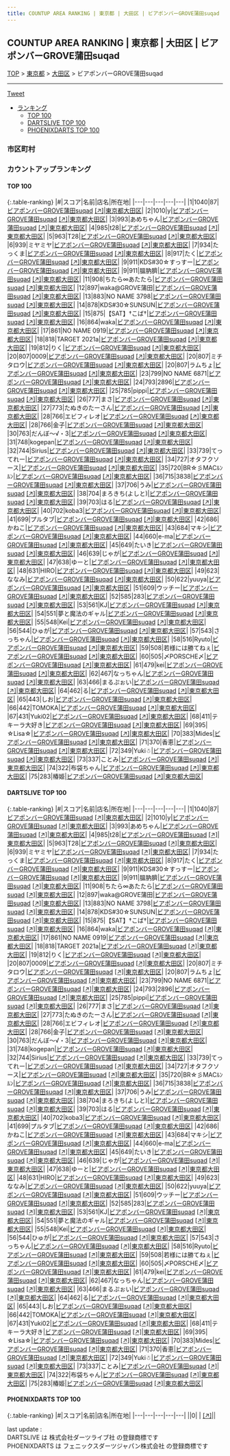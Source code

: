 ```yaml
---
title: COUNTUP AREA RANKING | 東京都 | 大田区 | ビアポンバーGROVE蒲田suqad
---
```

## COUNTUP AREA RANKING | 東京都 | 大田区 | ビアポンバーGROVE蒲田suqad

[TOP](/darts/rank/) > [東京都](/darts/rank/東京都/) > [大田区](/darts/rank/東京都/大田区/) > ビアポンバーGROVE蒲田suqad

___

<a href="https://twitter.com/share?ref_src=twsrc%5Etfw" data-text="COUNTUP AREA RANKING | 東京都大田区ビアポンバーGROVE蒲田suqad" class="twitter-share-button" data-hashtags="DARTSLIVE,PHOENIXDARTS,darts,ダーツ" data-show-count="false">Tweet</a>

* [ランキング](#カウントアップランキング)
    * [TOP 100](#top-100)
    * [DARTSLIVE TOP 100](#dartslive-top-100)
    * [PHOENIXDARTS TOP 100](#phoenixdarts-top-100)

### 市区町村

<ul>

</ul>

### カウントアップランキング

#### TOP 100



{:.table-ranking}
|#|スコア|名前|店名|所在地|
|---|---|---|---|---|
|1|1040|<span class="rank-name-dl">87</span>|<a href="/darts/rank/shops/d3b8b5ba0610485afec1ae84bb28bd87.html">ビアポンバーGROVE蒲田suqad</a> <a href="https://search.dartslive.com/jp/shop/d3b8b5ba0610485afec1ae84bb28bd87">[↗]</a>|<a href="/darts/rank/東京都/大田区">東京都大田区</a>|
|2|1010|<span class="rank-name-dl">y</span>|<a href="/darts/rank/shops/d3b8b5ba0610485afec1ae84bb28bd87.html">ビアポンバーGROVE蒲田suqad</a> <a href="https://search.dartslive.com/jp/shop/d3b8b5ba0610485afec1ae84bb28bd87">[↗]</a>|<a href="/darts/rank/東京都/大田区">東京都大田区</a>|
|3|993|<span class="rank-name-dl">あめちゃん</span>|<a href="/darts/rank/shops/d3b8b5ba0610485afec1ae84bb28bd87.html">ビアポンバーGROVE蒲田suqad</a> <a href="https://search.dartslive.com/jp/shop/d3b8b5ba0610485afec1ae84bb28bd87">[↗]</a>|<a href="/darts/rank/東京都/大田区">東京都大田区</a>|
|4|985|<span class="rank-name-dl">t28</span>|<a href="/darts/rank/shops/d3b8b5ba0610485afec1ae84bb28bd87.html">ビアポンバーGROVE蒲田suqad</a> <a href="https://search.dartslive.com/jp/shop/d3b8b5ba0610485afec1ae84bb28bd87">[↗]</a>|<a href="/darts/rank/東京都/大田区">東京都大田区</a>|
|5|963|<span class="rank-name-dl">T28</span>|<a href="/darts/rank/shops/d3b8b5ba0610485afec1ae84bb28bd87.html">ビアポンバーGROVE蒲田suqad</a> <a href="https://search.dartslive.com/jp/shop/d3b8b5ba0610485afec1ae84bb28bd87">[↗]</a>|<a href="/darts/rank/東京都/大田区">東京都大田区</a>|
|6|939|<span class="rank-name-dl">ミヤミヤ</span>|<a href="/darts/rank/shops/d3b8b5ba0610485afec1ae84bb28bd87.html">ビアポンバーGROVE蒲田suqad</a> <a href="https://search.dartslive.com/jp/shop/d3b8b5ba0610485afec1ae84bb28bd87">[↗]</a>|<a href="/darts/rank/東京都/大田区">東京都大田区</a>|
|7|934|<span class="rank-name-dl">たっくま</span>|<a href="/darts/rank/shops/d3b8b5ba0610485afec1ae84bb28bd87.html">ビアポンバーGROVE蒲田suqad</a> <a href="https://search.dartslive.com/jp/shop/d3b8b5ba0610485afec1ae84bb28bd87">[↗]</a>|<a href="/darts/rank/東京都/大田区">東京都大田区</a>|
|8|917|<span class="rank-name-dl">たく</span>|<a href="/darts/rank/shops/d3b8b5ba0610485afec1ae84bb28bd87.html">ビアポンバーGROVE蒲田suqad</a> <a href="https://search.dartslive.com/jp/shop/d3b8b5ba0610485afec1ae84bb28bd87">[↗]</a>|<a href="/darts/rank/東京都/大田区">東京都大田区</a>|
|9|911|<span class="rank-name-dl">KDS#30☆すっすー</span>|<a href="/darts/rank/shops/d3b8b5ba0610485afec1ae84bb28bd87.html">ビアポンバーGROVE蒲田suqad</a> <a href="https://search.dartslive.com/jp/shop/d3b8b5ba0610485afec1ae84bb28bd87">[↗]</a>|<a href="/darts/rank/東京都/大田区">東京都大田区</a>|
|9|911|<span class="rank-name-dl">膃肭臍</span>|<a href="/darts/rank/shops/d3b8b5ba0610485afec1ae84bb28bd87.html">ビアポンバーGROVE蒲田suqad</a> <a href="https://search.dartslive.com/jp/shop/d3b8b5ba0610485afec1ae84bb28bd87">[↗]</a>|<a href="/darts/rank/東京都/大田区">東京都大田区</a>|
|11|908|<span class="rank-name-dl">ちたら∞あたたら</span>|<a href="/darts/rank/shops/d3b8b5ba0610485afec1ae84bb28bd87.html">ビアポンバーGROVE蒲田suqad</a> <a href="https://search.dartslive.com/jp/shop/d3b8b5ba0610485afec1ae84bb28bd87">[↗]</a>|<a href="/darts/rank/東京都/大田区">東京都大田区</a>|
|12|897|<span class="rank-name-dl">waka@GROVE蒲田</span>|<a href="/darts/rank/shops/d3b8b5ba0610485afec1ae84bb28bd87.html">ビアポンバーGROVE蒲田suqad</a> <a href="https://search.dartslive.com/jp/shop/d3b8b5ba0610485afec1ae84bb28bd87">[↗]</a>|<a href="/darts/rank/東京都/大田区">東京都大田区</a>|
|13|883|<span class="rank-name-dl">NO NAME 3798</span>|<a href="/darts/rank/shops/d3b8b5ba0610485afec1ae84bb28bd87.html">ビアポンバーGROVE蒲田suqad</a> <a href="https://search.dartslive.com/jp/shop/d3b8b5ba0610485afec1ae84bb28bd87">[↗]</a>|<a href="/darts/rank/東京都/大田区">東京都大田区</a>|
|14|878|<span class="rank-name-dl">KDS#30☆SUNSUN</span>|<a href="/darts/rank/shops/d3b8b5ba0610485afec1ae84bb28bd87.html">ビアポンバーGROVE蒲田suqad</a> <a href="https://search.dartslive.com/jp/shop/d3b8b5ba0610485afec1ae84bb28bd87">[↗]</a>|<a href="/darts/rank/東京都/大田区">東京都大田区</a>|
|15|875|<span class="rank-name-dl">【SAT】†こば†</span>|<a href="/darts/rank/shops/d3b8b5ba0610485afec1ae84bb28bd87.html">ビアポンバーGROVE蒲田suqad</a> <a href="https://search.dartslive.com/jp/shop/d3b8b5ba0610485afec1ae84bb28bd87">[↗]</a>|<a href="/darts/rank/東京都/大田区">東京都大田区</a>|
|16|864|<span class="rank-name-dl">waka</span>|<a href="/darts/rank/shops/d3b8b5ba0610485afec1ae84bb28bd87.html">ビアポンバーGROVE蒲田suqad</a> <a href="https://search.dartslive.com/jp/shop/d3b8b5ba0610485afec1ae84bb28bd87">[↗]</a>|<a href="/darts/rank/東京都/大田区">東京都大田区</a>|
|17|861|<span class="rank-name-dl">NO NAME 0919</span>|<a href="/darts/rank/shops/d3b8b5ba0610485afec1ae84bb28bd87.html">ビアポンバーGROVE蒲田suqad</a> <a href="https://search.dartslive.com/jp/shop/d3b8b5ba0610485afec1ae84bb28bd87">[↗]</a>|<a href="/darts/rank/東京都/大田区">東京都大田区</a>|
|18|818|<span class="rank-name-dl">TARGET 2021a</span>|<a href="/darts/rank/shops/d3b8b5ba0610485afec1ae84bb28bd87.html">ビアポンバーGROVE蒲田suqad</a> <a href="https://search.dartslive.com/jp/shop/d3b8b5ba0610485afec1ae84bb28bd87">[↗]</a>|<a href="/darts/rank/東京都/大田区">東京都大田区</a>|
|19|812|<span class="rank-name-dl">りく</span>|<a href="/darts/rank/shops/d3b8b5ba0610485afec1ae84bb28bd87.html">ビアポンバーGROVE蒲田suqad</a> <a href="https://search.dartslive.com/jp/shop/d3b8b5ba0610485afec1ae84bb28bd87">[↗]</a>|<a href="/darts/rank/東京都/大田区">東京都大田区</a>|
|20|807|<span class="rank-name-dl">0009</span>|<a href="/darts/rank/shops/d3b8b5ba0610485afec1ae84bb28bd87.html">ビアポンバーGROVE蒲田suqad</a> <a href="https://search.dartslive.com/jp/shop/d3b8b5ba0610485afec1ae84bb28bd87">[↗]</a>|<a href="/darts/rank/東京都/大田区">東京都大田区</a>|
|20|807|<span class="rank-name-dl">ミチタロウ</span>|<a href="/darts/rank/shops/d3b8b5ba0610485afec1ae84bb28bd87.html">ビアポンバーGROVE蒲田suqad</a> <a href="https://search.dartslive.com/jp/shop/d3b8b5ba0610485afec1ae84bb28bd87">[↗]</a>|<a href="/darts/rank/東京都/大田区">東京都大田区</a>|
|20|807|<span class="rank-name-dl">ラムちょ</span>|<a href="/darts/rank/shops/d3b8b5ba0610485afec1ae84bb28bd87.html">ビアポンバーGROVE蒲田suqad</a> <a href="https://search.dartslive.com/jp/shop/d3b8b5ba0610485afec1ae84bb28bd87">[↗]</a>|<a href="/darts/rank/東京都/大田区">東京都大田区</a>|
|23|799|<span class="rank-name-dl">NO NAME 6871</span>|<a href="/darts/rank/shops/d3b8b5ba0610485afec1ae84bb28bd87.html">ビアポンバーGROVE蒲田suqad</a> <a href="https://search.dartslive.com/jp/shop/d3b8b5ba0610485afec1ae84bb28bd87">[↗]</a>|<a href="/darts/rank/東京都/大田区">東京都大田区</a>|
|24|793|<span class="rank-name-dl">2896</span>|<a href="/darts/rank/shops/d3b8b5ba0610485afec1ae84bb28bd87.html">ビアポンバーGROVE蒲田suqad</a> <a href="https://search.dartslive.com/jp/shop/d3b8b5ba0610485afec1ae84bb28bd87">[↗]</a>|<a href="/darts/rank/東京都/大田区">東京都大田区</a>|
|25|785|<span class="rank-name-dl">pippi</span>|<a href="/darts/rank/shops/d3b8b5ba0610485afec1ae84bb28bd87.html">ビアポンバーGROVE蒲田suqad</a> <a href="https://search.dartslive.com/jp/shop/d3b8b5ba0610485afec1ae84bb28bd87">[↗]</a>|<a href="/darts/rank/東京都/大田区">東京都大田区</a>|
|26|777|<span class="rank-name-dl">まさ</span>|<a href="/darts/rank/shops/d3b8b5ba0610485afec1ae84bb28bd87.html">ビアポンバーGROVE蒲田suqad</a> <a href="https://search.dartslive.com/jp/shop/d3b8b5ba0610485afec1ae84bb28bd87">[↗]</a>|<a href="/darts/rank/東京都/大田区">東京都大田区</a>|
|27|773|<span class="rank-name-dl">たぬきのたーさん</span>|<a href="/darts/rank/shops/d3b8b5ba0610485afec1ae84bb28bd87.html">ビアポンバーGROVE蒲田suqad</a> <a href="https://search.dartslive.com/jp/shop/d3b8b5ba0610485afec1ae84bb28bd87">[↗]</a>|<a href="/darts/rank/東京都/大田区">東京都大田区</a>|
|28|766|<span class="rank-name-dl">エビフィレオ</span>|<a href="/darts/rank/shops/d3b8b5ba0610485afec1ae84bb28bd87.html">ビアポンバーGROVE蒲田suqad</a> <a href="https://search.dartslive.com/jp/shop/d3b8b5ba0610485afec1ae84bb28bd87">[↗]</a>|<a href="/darts/rank/東京都/大田区">東京都大田区</a>|
|28|766|<span class="rank-name-dl">金子</span>|<a href="/darts/rank/shops/d3b8b5ba0610485afec1ae84bb28bd87.html">ビアポンバーGROVE蒲田suqad</a> <a href="https://search.dartslive.com/jp/shop/d3b8b5ba0610485afec1ae84bb28bd87">[↗]</a>|<a href="/darts/rank/東京都/大田区">東京都大田区</a>|
|30|763|<span class="rank-name-dl">だんぼ〜√・3</span>|<a href="/darts/rank/shops/d3b8b5ba0610485afec1ae84bb28bd87.html">ビアポンバーGROVE蒲田suqad</a> <a href="https://search.dartslive.com/jp/shop/d3b8b5ba0610485afec1ae84bb28bd87">[↗]</a>|<a href="/darts/rank/東京都/大田区">東京都大田区</a>|
|31|748|<span class="rank-name-dl">kogepan</span>|<a href="/darts/rank/shops/d3b8b5ba0610485afec1ae84bb28bd87.html">ビアポンバーGROVE蒲田suqad</a> <a href="https://search.dartslive.com/jp/shop/d3b8b5ba0610485afec1ae84bb28bd87">[↗]</a>|<a href="/darts/rank/東京都/大田区">東京都大田区</a>|
|32|744|<span class="rank-name-dl">Sirius</span>|<a href="/darts/rank/shops/d3b8b5ba0610485afec1ae84bb28bd87.html">ビアポンバーGROVE蒲田suqad</a> <a href="https://search.dartslive.com/jp/shop/d3b8b5ba0610485afec1ae84bb28bd87">[↗]</a>|<a href="/darts/rank/東京都/大田区">東京都大田区</a>|
|33|739|<span class="rank-name-dl">てってれー</span>|<a href="/darts/rank/shops/d3b8b5ba0610485afec1ae84bb28bd87.html">ビアポンバーGROVE蒲田suqad</a> <a href="https://search.dartslive.com/jp/shop/d3b8b5ba0610485afec1ae84bb28bd87">[↗]</a>|<a href="/darts/rank/東京都/大田区">東京都大田区</a>|
|34|727|<span class="rank-name-dl">オタフクソース</span>|<a href="/darts/rank/shops/d3b8b5ba0610485afec1ae84bb28bd87.html">ビアポンバーGROVE蒲田suqad</a> <a href="https://search.dartslive.com/jp/shop/d3b8b5ba0610485afec1ae84bb28bd87">[↗]</a>|<a href="/darts/rank/東京都/大田区">東京都大田区</a>|
|35|720|<span class="rank-name-dl">BR☆彡MACﾙﾝﾙﾝ</span>|<a href="/darts/rank/shops/d3b8b5ba0610485afec1ae84bb28bd87.html">ビアポンバーGROVE蒲田suqad</a> <a href="https://search.dartslive.com/jp/shop/d3b8b5ba0610485afec1ae84bb28bd87">[↗]</a>|<a href="/darts/rank/東京都/大田区">東京都大田区</a>|
|36|715|<span class="rank-name-dl">3838</span>|<a href="/darts/rank/shops/d3b8b5ba0610485afec1ae84bb28bd87.html">ビアポンバーGROVE蒲田suqad</a> <a href="https://search.dartslive.com/jp/shop/d3b8b5ba0610485afec1ae84bb28bd87">[↗]</a>|<a href="/darts/rank/東京都/大田区">東京都大田区</a>|
|37|706|<span class="rank-name-dl">うみ</span>|<a href="/darts/rank/shops/d3b8b5ba0610485afec1ae84bb28bd87.html">ビアポンバーGROVE蒲田suqad</a> <a href="https://search.dartslive.com/jp/shop/d3b8b5ba0610485afec1ae84bb28bd87">[↗]</a>|<a href="/darts/rank/東京都/大田区">東京都大田区</a>|
|38|704|<span class="rank-name-dl">まろきち(よしと)</span>|<a href="/darts/rank/shops/d3b8b5ba0610485afec1ae84bb28bd87.html">ビアポンバーGROVE蒲田suqad</a> <a href="https://search.dartslive.com/jp/shop/d3b8b5ba0610485afec1ae84bb28bd87">[↗]</a>|<a href="/darts/rank/東京都/大田区">東京都大田区</a>|
|39|703|<span class="rank-name-dl">はる</span>|<a href="/darts/rank/shops/d3b8b5ba0610485afec1ae84bb28bd87.html">ビアポンバーGROVE蒲田suqad</a> <a href="https://search.dartslive.com/jp/shop/d3b8b5ba0610485afec1ae84bb28bd87">[↗]</a>|<a href="/darts/rank/東京都/大田区">東京都大田区</a>|
|40|702|<span class="rank-name-dl">koba3</span>|<a href="/darts/rank/shops/d3b8b5ba0610485afec1ae84bb28bd87.html">ビアポンバーGROVE蒲田suqad</a> <a href="https://search.dartslive.com/jp/shop/d3b8b5ba0610485afec1ae84bb28bd87">[↗]</a>|<a href="/darts/rank/東京都/大田区">東京都大田区</a>|
|41|699|<span class="rank-name-dl">プルタブ</span>|<a href="/darts/rank/shops/d3b8b5ba0610485afec1ae84bb28bd87.html">ビアポンバーGROVE蒲田suqad</a> <a href="https://search.dartslive.com/jp/shop/d3b8b5ba0610485afec1ae84bb28bd87">[↗]</a>|<a href="/darts/rank/東京都/大田区">東京都大田区</a>|
|42|686|<span class="rank-name-dl">かねこ</span>|<a href="/darts/rank/shops/d3b8b5ba0610485afec1ae84bb28bd87.html">ビアポンバーGROVE蒲田suqad</a> <a href="https://search.dartslive.com/jp/shop/d3b8b5ba0610485afec1ae84bb28bd87">[↗]</a>|<a href="/darts/rank/東京都/大田区">東京都大田区</a>|
|43|684|<span class="rank-name-dl">マキシ</span>|<a href="/darts/rank/shops/d3b8b5ba0610485afec1ae84bb28bd87.html">ビアポンバーGROVE蒲田suqad</a> <a href="https://search.dartslive.com/jp/shop/d3b8b5ba0610485afec1ae84bb28bd87">[↗]</a>|<a href="/darts/rank/東京都/大田区">東京都大田区</a>|
|44|660|<span class="rank-name-dl">e-ma</span>|<a href="/darts/rank/shops/d3b8b5ba0610485afec1ae84bb28bd87.html">ビアポンバーGROVE蒲田suqad</a> <a href="https://search.dartslive.com/jp/shop/d3b8b5ba0610485afec1ae84bb28bd87">[↗]</a>|<a href="/darts/rank/東京都/大田区">東京都大田区</a>|
|45|649|<span class="rank-name-dl">たいき</span>|<a href="/darts/rank/shops/d3b8b5ba0610485afec1ae84bb28bd87.html">ビアポンバーGROVE蒲田suqad</a> <a href="https://search.dartslive.com/jp/shop/d3b8b5ba0610485afec1ae84bb28bd87">[↗]</a>|<a href="/darts/rank/東京都/大田区">東京都大田区</a>|
|46|639|<span class="rank-name-dl">じゃが</span>|<a href="/darts/rank/shops/d3b8b5ba0610485afec1ae84bb28bd87.html">ビアポンバーGROVE蒲田suqad</a> <a href="https://search.dartslive.com/jp/shop/d3b8b5ba0610485afec1ae84bb28bd87">[↗]</a>|<a href="/darts/rank/東京都/大田区">東京都大田区</a>|
|47|638|<span class="rank-name-dl">ゆーと</span>|<a href="/darts/rank/shops/d3b8b5ba0610485afec1ae84bb28bd87.html">ビアポンバーGROVE蒲田suqad</a> <a href="https://search.dartslive.com/jp/shop/d3b8b5ba0610485afec1ae84bb28bd87">[↗]</a>|<a href="/darts/rank/東京都/大田区">東京都大田区</a>|
|48|631|<span class="rank-name-dl">HIRO</span>|<a href="/darts/rank/shops/d3b8b5ba0610485afec1ae84bb28bd87.html">ビアポンバーGROVE蒲田suqad</a> <a href="https://search.dartslive.com/jp/shop/d3b8b5ba0610485afec1ae84bb28bd87">[↗]</a>|<a href="/darts/rank/東京都/大田区">東京都大田区</a>|
|49|623|<span class="rank-name-dl">ななみ</span>|<a href="/darts/rank/shops/d3b8b5ba0610485afec1ae84bb28bd87.html">ビアポンバーGROVE蒲田suqad</a> <a href="https://search.dartslive.com/jp/shop/d3b8b5ba0610485afec1ae84bb28bd87">[↗]</a>|<a href="/darts/rank/東京都/大田区">東京都大田区</a>|
|50|622|<span class="rank-name-dl">yuuya</span>|<a href="/darts/rank/shops/d3b8b5ba0610485afec1ae84bb28bd87.html">ビアポンバーGROVE蒲田suqad</a> <a href="https://search.dartslive.com/jp/shop/d3b8b5ba0610485afec1ae84bb28bd87">[↗]</a>|<a href="/darts/rank/東京都/大田区">東京都大田区</a>|
|51|609|<span class="rank-name-dl">ウッチー</span>|<a href="/darts/rank/shops/d3b8b5ba0610485afec1ae84bb28bd87.html">ビアポンバーGROVE蒲田suqad</a> <a href="https://search.dartslive.com/jp/shop/d3b8b5ba0610485afec1ae84bb28bd87">[↗]</a>|<a href="/darts/rank/東京都/大田区">東京都大田区</a>|
|52|585|<span class="rank-name-dl">283</span>|<a href="/darts/rank/shops/d3b8b5ba0610485afec1ae84bb28bd87.html">ビアポンバーGROVE蒲田suqad</a> <a href="https://search.dartslive.com/jp/shop/d3b8b5ba0610485afec1ae84bb28bd87">[↗]</a>|<a href="/darts/rank/東京都/大田区">東京都大田区</a>|
|53|561|<span class="rank-name-dl">KJ</span>|<a href="/darts/rank/shops/d3b8b5ba0610485afec1ae84bb28bd87.html">ビアポンバーGROVE蒲田suqad</a> <a href="https://search.dartslive.com/jp/shop/d3b8b5ba0610485afec1ae84bb28bd87">[↗]</a>|<a href="/darts/rank/東京都/大田区">東京都大田区</a>|
|54|551|<span class="rank-name-dl">夢と魔法のギャル</span>|<a href="/darts/rank/shops/d3b8b5ba0610485afec1ae84bb28bd87.html">ビアポンバーGROVE蒲田suqad</a> <a href="https://search.dartslive.com/jp/shop/d3b8b5ba0610485afec1ae84bb28bd87">[↗]</a>|<a href="/darts/rank/東京都/大田区">東京都大田区</a>|
|55|548|<span class="rank-name-dl">Kei</span>|<a href="/darts/rank/shops/d3b8b5ba0610485afec1ae84bb28bd87.html">ビアポンバーGROVE蒲田suqad</a> <a href="https://search.dartslive.com/jp/shop/d3b8b5ba0610485afec1ae84bb28bd87">[↗]</a>|<a href="/darts/rank/東京都/大田区">東京都大田区</a>|
|56|544|<span class="rank-name-dl">ひゅが</span>|<a href="/darts/rank/shops/d3b8b5ba0610485afec1ae84bb28bd87.html">ビアポンバーGROVE蒲田suqad</a> <a href="https://search.dartslive.com/jp/shop/d3b8b5ba0610485afec1ae84bb28bd87">[↗]</a>|<a href="/darts/rank/東京都/大田区">東京都大田区</a>|
|57|543|<span class="rank-name-dl">さっちゃん</span>|<a href="/darts/rank/shops/d3b8b5ba0610485afec1ae84bb28bd87.html">ビアポンバーGROVE蒲田suqad</a> <a href="https://search.dartslive.com/jp/shop/d3b8b5ba0610485afec1ae84bb28bd87">[↗]</a>|<a href="/darts/rank/東京都/大田区">東京都大田区</a>|
|58|516|<span class="rank-name-dl">Ryuto</span>|<a href="/darts/rank/shops/d3b8b5ba0610485afec1ae84bb28bd87.html">ビアポンバーGROVE蒲田suqad</a> <a href="https://search.dartslive.com/jp/shop/d3b8b5ba0610485afec1ae84bb28bd87">[↗]</a>|<a href="/darts/rank/東京都/大田区">東京都大田区</a>|
|59|508|<span class="rank-name-dl">若様には勝てねぇ</span>|<a href="/darts/rank/shops/d3b8b5ba0610485afec1ae84bb28bd87.html">ビアポンバーGROVE蒲田suqad</a> <a href="https://search.dartslive.com/jp/shop/d3b8b5ba0610485afec1ae84bb28bd87">[↗]</a>|<a href="/darts/rank/東京都/大田区">東京都大田区</a>|
|60|505|<span class="rank-name-dl">〆PORSCHE〆</span>|<a href="/darts/rank/shops/d3b8b5ba0610485afec1ae84bb28bd87.html">ビアポンバーGROVE蒲田suqad</a> <a href="https://search.dartslive.com/jp/shop/d3b8b5ba0610485afec1ae84bb28bd87">[↗]</a>|<a href="/darts/rank/東京都/大田区">東京都大田区</a>|
|61|479|<span class="rank-name-dl">kei</span>|<a href="/darts/rank/shops/d3b8b5ba0610485afec1ae84bb28bd87.html">ビアポンバーGROVE蒲田suqad</a> <a href="https://search.dartslive.com/jp/shop/d3b8b5ba0610485afec1ae84bb28bd87">[↗]</a>|<a href="/darts/rank/東京都/大田区">東京都大田区</a>|
|62|467|<span class="rank-name-dl">なっちゃん</span>|<a href="/darts/rank/shops/d3b8b5ba0610485afec1ae84bb28bd87.html">ビアポンバーGROVE蒲田suqad</a> <a href="https://search.dartslive.com/jp/shop/d3b8b5ba0610485afec1ae84bb28bd87">[↗]</a>|<a href="/darts/rank/東京都/大田区">東京都大田区</a>|
|63|466|<span class="rank-name-dl">まるぷぉい</span>|<a href="/darts/rank/shops/d3b8b5ba0610485afec1ae84bb28bd87.html">ビアポンバーGROVE蒲田suqad</a> <a href="https://search.dartslive.com/jp/shop/d3b8b5ba0610485afec1ae84bb28bd87">[↗]</a>|<a href="/darts/rank/東京都/大田区">東京都大田区</a>|
|64|462|<span class="rank-name-dl">る</span>|<a href="/darts/rank/shops/d3b8b5ba0610485afec1ae84bb28bd87.html">ビアポンバーGROVE蒲田suqad</a> <a href="https://search.dartslive.com/jp/shop/d3b8b5ba0610485afec1ae84bb28bd87">[↗]</a>|<a href="/darts/rank/東京都/大田区">東京都大田区</a>|
|65|443|<span class="rank-name-dl">しお</span>|<a href="/darts/rank/shops/d3b8b5ba0610485afec1ae84bb28bd87.html">ビアポンバーGROVE蒲田suqad</a> <a href="https://search.dartslive.com/jp/shop/d3b8b5ba0610485afec1ae84bb28bd87">[↗]</a>|<a href="/darts/rank/東京都/大田区">東京都大田区</a>|
|66|442|<span class="rank-name-dl">TOMOKA</span>|<a href="/darts/rank/shops/d3b8b5ba0610485afec1ae84bb28bd87.html">ビアポンバーGROVE蒲田suqad</a> <a href="https://search.dartslive.com/jp/shop/d3b8b5ba0610485afec1ae84bb28bd87">[↗]</a>|<a href="/darts/rank/東京都/大田区">東京都大田区</a>|
|67|431|<span class="rank-name-dl">Yuki02</span>|<a href="/darts/rank/shops/d3b8b5ba0610485afec1ae84bb28bd87.html">ビアポンバーGROVE蒲田suqad</a> <a href="https://search.dartslive.com/jp/shop/d3b8b5ba0610485afec1ae84bb28bd87">[↗]</a>|<a href="/darts/rank/東京都/大田区">東京都大田区</a>|
|68|411|<span class="rank-name-dl">テキーラ大好き</span>|<a href="/darts/rank/shops/d3b8b5ba0610485afec1ae84bb28bd87.html">ビアポンバーGROVE蒲田suqad</a> <a href="https://search.dartslive.com/jp/shop/d3b8b5ba0610485afec1ae84bb28bd87">[↗]</a>|<a href="/darts/rank/東京都/大田区">東京都大田区</a>|
|69|395|<span class="rank-name-dl">☆Lisa☆</span>|<a href="/darts/rank/shops/d3b8b5ba0610485afec1ae84bb28bd87.html">ビアポンバーGROVE蒲田suqad</a> <a href="https://search.dartslive.com/jp/shop/d3b8b5ba0610485afec1ae84bb28bd87">[↗]</a>|<a href="/darts/rank/東京都/大田区">東京都大田区</a>|
|70|383|<span class="rank-name-dl">Mides</span>|<a href="/darts/rank/shops/d3b8b5ba0610485afec1ae84bb28bd87.html">ビアポンバーGROVE蒲田suqad</a> <a href="https://search.dartslive.com/jp/shop/d3b8b5ba0610485afec1ae84bb28bd87">[↗]</a>|<a href="/darts/rank/東京都/大田区">東京都大田区</a>|
|71|370|<span class="rank-name-dl">香恵</span>|<a href="/darts/rank/shops/d3b8b5ba0610485afec1ae84bb28bd87.html">ビアポンバーGROVE蒲田suqad</a> <a href="https://search.dartslive.com/jp/shop/d3b8b5ba0610485afec1ae84bb28bd87">[↗]</a>|<a href="/darts/rank/東京都/大田区">東京都大田区</a>|
|72|349|<span class="rank-name-dl">Yuki☃︎</span>|<a href="/darts/rank/shops/d3b8b5ba0610485afec1ae84bb28bd87.html">ビアポンバーGROVE蒲田suqad</a> <a href="https://search.dartslive.com/jp/shop/d3b8b5ba0610485afec1ae84bb28bd87">[↗]</a>|<a href="/darts/rank/東京都/大田区">東京都大田区</a>|
|73|337|<span class="rank-name-dl">ことみ</span>|<a href="/darts/rank/shops/d3b8b5ba0610485afec1ae84bb28bd87.html">ビアポンバーGROVE蒲田suqad</a> <a href="https://search.dartslive.com/jp/shop/d3b8b5ba0610485afec1ae84bb28bd87">[↗]</a>|<a href="/darts/rank/東京都/大田区">東京都大田区</a>|
|74|322|<span class="rank-name-dl">布袋ちゃん</span>|<a href="/darts/rank/shops/d3b8b5ba0610485afec1ae84bb28bd87.html">ビアポンバーGROVE蒲田suqad</a> <a href="https://search.dartslive.com/jp/shop/d3b8b5ba0610485afec1ae84bb28bd87">[↗]</a>|<a href="/darts/rank/東京都/大田区">東京都大田区</a>|
|75|283|<span class="rank-name-dl">椿姫</span>|<a href="/darts/rank/shops/d3b8b5ba0610485afec1ae84bb28bd87.html">ビアポンバーGROVE蒲田suqad</a> <a href="https://search.dartslive.com/jp/shop/d3b8b5ba0610485afec1ae84bb28bd87">[↗]</a>|<a href="/darts/rank/東京都/大田区">東京都大田区</a>|


#### DARTSLIVE TOP 100



{:.table-ranking}
|#|スコア|名前|店名|所在地|
|---|---|---|---|---|
|1|1040|<span class="rank-name-dl">87</span>|<a href="/darts/rank/shops/d3b8b5ba0610485afec1ae84bb28bd87.html">ビアポンバーGROVE蒲田suqad</a> <a href="https://search.dartslive.com/jp/shop/d3b8b5ba0610485afec1ae84bb28bd87">[↗]</a>|<a href="/darts/rank/東京都/大田区">東京都大田区</a>|
|2|1010|<span class="rank-name-dl">y</span>|<a href="/darts/rank/shops/d3b8b5ba0610485afec1ae84bb28bd87.html">ビアポンバーGROVE蒲田suqad</a> <a href="https://search.dartslive.com/jp/shop/d3b8b5ba0610485afec1ae84bb28bd87">[↗]</a>|<a href="/darts/rank/東京都/大田区">東京都大田区</a>|
|3|993|<span class="rank-name-dl">あめちゃん</span>|<a href="/darts/rank/shops/d3b8b5ba0610485afec1ae84bb28bd87.html">ビアポンバーGROVE蒲田suqad</a> <a href="https://search.dartslive.com/jp/shop/d3b8b5ba0610485afec1ae84bb28bd87">[↗]</a>|<a href="/darts/rank/東京都/大田区">東京都大田区</a>|
|4|985|<span class="rank-name-dl">t28</span>|<a href="/darts/rank/shops/d3b8b5ba0610485afec1ae84bb28bd87.html">ビアポンバーGROVE蒲田suqad</a> <a href="https://search.dartslive.com/jp/shop/d3b8b5ba0610485afec1ae84bb28bd87">[↗]</a>|<a href="/darts/rank/東京都/大田区">東京都大田区</a>|
|5|963|<span class="rank-name-dl">T28</span>|<a href="/darts/rank/shops/d3b8b5ba0610485afec1ae84bb28bd87.html">ビアポンバーGROVE蒲田suqad</a> <a href="https://search.dartslive.com/jp/shop/d3b8b5ba0610485afec1ae84bb28bd87">[↗]</a>|<a href="/darts/rank/東京都/大田区">東京都大田区</a>|
|6|939|<span class="rank-name-dl">ミヤミヤ</span>|<a href="/darts/rank/shops/d3b8b5ba0610485afec1ae84bb28bd87.html">ビアポンバーGROVE蒲田suqad</a> <a href="https://search.dartslive.com/jp/shop/d3b8b5ba0610485afec1ae84bb28bd87">[↗]</a>|<a href="/darts/rank/東京都/大田区">東京都大田区</a>|
|7|934|<span class="rank-name-dl">たっくま</span>|<a href="/darts/rank/shops/d3b8b5ba0610485afec1ae84bb28bd87.html">ビアポンバーGROVE蒲田suqad</a> <a href="https://search.dartslive.com/jp/shop/d3b8b5ba0610485afec1ae84bb28bd87">[↗]</a>|<a href="/darts/rank/東京都/大田区">東京都大田区</a>|
|8|917|<span class="rank-name-dl">たく</span>|<a href="/darts/rank/shops/d3b8b5ba0610485afec1ae84bb28bd87.html">ビアポンバーGROVE蒲田suqad</a> <a href="https://search.dartslive.com/jp/shop/d3b8b5ba0610485afec1ae84bb28bd87">[↗]</a>|<a href="/darts/rank/東京都/大田区">東京都大田区</a>|
|9|911|<span class="rank-name-dl">KDS#30☆すっすー</span>|<a href="/darts/rank/shops/d3b8b5ba0610485afec1ae84bb28bd87.html">ビアポンバーGROVE蒲田suqad</a> <a href="https://search.dartslive.com/jp/shop/d3b8b5ba0610485afec1ae84bb28bd87">[↗]</a>|<a href="/darts/rank/東京都/大田区">東京都大田区</a>|
|9|911|<span class="rank-name-dl">膃肭臍</span>|<a href="/darts/rank/shops/d3b8b5ba0610485afec1ae84bb28bd87.html">ビアポンバーGROVE蒲田suqad</a> <a href="https://search.dartslive.com/jp/shop/d3b8b5ba0610485afec1ae84bb28bd87">[↗]</a>|<a href="/darts/rank/東京都/大田区">東京都大田区</a>|
|11|908|<span class="rank-name-dl">ちたら∞あたたら</span>|<a href="/darts/rank/shops/d3b8b5ba0610485afec1ae84bb28bd87.html">ビアポンバーGROVE蒲田suqad</a> <a href="https://search.dartslive.com/jp/shop/d3b8b5ba0610485afec1ae84bb28bd87">[↗]</a>|<a href="/darts/rank/東京都/大田区">東京都大田区</a>|
|12|897|<span class="rank-name-dl">waka@GROVE蒲田</span>|<a href="/darts/rank/shops/d3b8b5ba0610485afec1ae84bb28bd87.html">ビアポンバーGROVE蒲田suqad</a> <a href="https://search.dartslive.com/jp/shop/d3b8b5ba0610485afec1ae84bb28bd87">[↗]</a>|<a href="/darts/rank/東京都/大田区">東京都大田区</a>|
|13|883|<span class="rank-name-dl">NO NAME 3798</span>|<a href="/darts/rank/shops/d3b8b5ba0610485afec1ae84bb28bd87.html">ビアポンバーGROVE蒲田suqad</a> <a href="https://search.dartslive.com/jp/shop/d3b8b5ba0610485afec1ae84bb28bd87">[↗]</a>|<a href="/darts/rank/東京都/大田区">東京都大田区</a>|
|14|878|<span class="rank-name-dl">KDS#30☆SUNSUN</span>|<a href="/darts/rank/shops/d3b8b5ba0610485afec1ae84bb28bd87.html">ビアポンバーGROVE蒲田suqad</a> <a href="https://search.dartslive.com/jp/shop/d3b8b5ba0610485afec1ae84bb28bd87">[↗]</a>|<a href="/darts/rank/東京都/大田区">東京都大田区</a>|
|15|875|<span class="rank-name-dl">【SAT】†こば†</span>|<a href="/darts/rank/shops/d3b8b5ba0610485afec1ae84bb28bd87.html">ビアポンバーGROVE蒲田suqad</a> <a href="https://search.dartslive.com/jp/shop/d3b8b5ba0610485afec1ae84bb28bd87">[↗]</a>|<a href="/darts/rank/東京都/大田区">東京都大田区</a>|
|16|864|<span class="rank-name-dl">waka</span>|<a href="/darts/rank/shops/d3b8b5ba0610485afec1ae84bb28bd87.html">ビアポンバーGROVE蒲田suqad</a> <a href="https://search.dartslive.com/jp/shop/d3b8b5ba0610485afec1ae84bb28bd87">[↗]</a>|<a href="/darts/rank/東京都/大田区">東京都大田区</a>|
|17|861|<span class="rank-name-dl">NO NAME 0919</span>|<a href="/darts/rank/shops/d3b8b5ba0610485afec1ae84bb28bd87.html">ビアポンバーGROVE蒲田suqad</a> <a href="https://search.dartslive.com/jp/shop/d3b8b5ba0610485afec1ae84bb28bd87">[↗]</a>|<a href="/darts/rank/東京都/大田区">東京都大田区</a>|
|18|818|<span class="rank-name-dl">TARGET 2021a</span>|<a href="/darts/rank/shops/d3b8b5ba0610485afec1ae84bb28bd87.html">ビアポンバーGROVE蒲田suqad</a> <a href="https://search.dartslive.com/jp/shop/d3b8b5ba0610485afec1ae84bb28bd87">[↗]</a>|<a href="/darts/rank/東京都/大田区">東京都大田区</a>|
|19|812|<span class="rank-name-dl">りく</span>|<a href="/darts/rank/shops/d3b8b5ba0610485afec1ae84bb28bd87.html">ビアポンバーGROVE蒲田suqad</a> <a href="https://search.dartslive.com/jp/shop/d3b8b5ba0610485afec1ae84bb28bd87">[↗]</a>|<a href="/darts/rank/東京都/大田区">東京都大田区</a>|
|20|807|<span class="rank-name-dl">0009</span>|<a href="/darts/rank/shops/d3b8b5ba0610485afec1ae84bb28bd87.html">ビアポンバーGROVE蒲田suqad</a> <a href="https://search.dartslive.com/jp/shop/d3b8b5ba0610485afec1ae84bb28bd87">[↗]</a>|<a href="/darts/rank/東京都/大田区">東京都大田区</a>|
|20|807|<span class="rank-name-dl">ミチタロウ</span>|<a href="/darts/rank/shops/d3b8b5ba0610485afec1ae84bb28bd87.html">ビアポンバーGROVE蒲田suqad</a> <a href="https://search.dartslive.com/jp/shop/d3b8b5ba0610485afec1ae84bb28bd87">[↗]</a>|<a href="/darts/rank/東京都/大田区">東京都大田区</a>|
|20|807|<span class="rank-name-dl">ラムちょ</span>|<a href="/darts/rank/shops/d3b8b5ba0610485afec1ae84bb28bd87.html">ビアポンバーGROVE蒲田suqad</a> <a href="https://search.dartslive.com/jp/shop/d3b8b5ba0610485afec1ae84bb28bd87">[↗]</a>|<a href="/darts/rank/東京都/大田区">東京都大田区</a>|
|23|799|<span class="rank-name-dl">NO NAME 6871</span>|<a href="/darts/rank/shops/d3b8b5ba0610485afec1ae84bb28bd87.html">ビアポンバーGROVE蒲田suqad</a> <a href="https://search.dartslive.com/jp/shop/d3b8b5ba0610485afec1ae84bb28bd87">[↗]</a>|<a href="/darts/rank/東京都/大田区">東京都大田区</a>|
|24|793|<span class="rank-name-dl">2896</span>|<a href="/darts/rank/shops/d3b8b5ba0610485afec1ae84bb28bd87.html">ビアポンバーGROVE蒲田suqad</a> <a href="https://search.dartslive.com/jp/shop/d3b8b5ba0610485afec1ae84bb28bd87">[↗]</a>|<a href="/darts/rank/東京都/大田区">東京都大田区</a>|
|25|785|<span class="rank-name-dl">pippi</span>|<a href="/darts/rank/shops/d3b8b5ba0610485afec1ae84bb28bd87.html">ビアポンバーGROVE蒲田suqad</a> <a href="https://search.dartslive.com/jp/shop/d3b8b5ba0610485afec1ae84bb28bd87">[↗]</a>|<a href="/darts/rank/東京都/大田区">東京都大田区</a>|
|26|777|<span class="rank-name-dl">まさ</span>|<a href="/darts/rank/shops/d3b8b5ba0610485afec1ae84bb28bd87.html">ビアポンバーGROVE蒲田suqad</a> <a href="https://search.dartslive.com/jp/shop/d3b8b5ba0610485afec1ae84bb28bd87">[↗]</a>|<a href="/darts/rank/東京都/大田区">東京都大田区</a>|
|27|773|<span class="rank-name-dl">たぬきのたーさん</span>|<a href="/darts/rank/shops/d3b8b5ba0610485afec1ae84bb28bd87.html">ビアポンバーGROVE蒲田suqad</a> <a href="https://search.dartslive.com/jp/shop/d3b8b5ba0610485afec1ae84bb28bd87">[↗]</a>|<a href="/darts/rank/東京都/大田区">東京都大田区</a>|
|28|766|<span class="rank-name-dl">エビフィレオ</span>|<a href="/darts/rank/shops/d3b8b5ba0610485afec1ae84bb28bd87.html">ビアポンバーGROVE蒲田suqad</a> <a href="https://search.dartslive.com/jp/shop/d3b8b5ba0610485afec1ae84bb28bd87">[↗]</a>|<a href="/darts/rank/東京都/大田区">東京都大田区</a>|
|28|766|<span class="rank-name-dl">金子</span>|<a href="/darts/rank/shops/d3b8b5ba0610485afec1ae84bb28bd87.html">ビアポンバーGROVE蒲田suqad</a> <a href="https://search.dartslive.com/jp/shop/d3b8b5ba0610485afec1ae84bb28bd87">[↗]</a>|<a href="/darts/rank/東京都/大田区">東京都大田区</a>|
|30|763|<span class="rank-name-dl">だんぼ〜√・3</span>|<a href="/darts/rank/shops/d3b8b5ba0610485afec1ae84bb28bd87.html">ビアポンバーGROVE蒲田suqad</a> <a href="https://search.dartslive.com/jp/shop/d3b8b5ba0610485afec1ae84bb28bd87">[↗]</a>|<a href="/darts/rank/東京都/大田区">東京都大田区</a>|
|31|748|<span class="rank-name-dl">kogepan</span>|<a href="/darts/rank/shops/d3b8b5ba0610485afec1ae84bb28bd87.html">ビアポンバーGROVE蒲田suqad</a> <a href="https://search.dartslive.com/jp/shop/d3b8b5ba0610485afec1ae84bb28bd87">[↗]</a>|<a href="/darts/rank/東京都/大田区">東京都大田区</a>|
|32|744|<span class="rank-name-dl">Sirius</span>|<a href="/darts/rank/shops/d3b8b5ba0610485afec1ae84bb28bd87.html">ビアポンバーGROVE蒲田suqad</a> <a href="https://search.dartslive.com/jp/shop/d3b8b5ba0610485afec1ae84bb28bd87">[↗]</a>|<a href="/darts/rank/東京都/大田区">東京都大田区</a>|
|33|739|<span class="rank-name-dl">てってれー</span>|<a href="/darts/rank/shops/d3b8b5ba0610485afec1ae84bb28bd87.html">ビアポンバーGROVE蒲田suqad</a> <a href="https://search.dartslive.com/jp/shop/d3b8b5ba0610485afec1ae84bb28bd87">[↗]</a>|<a href="/darts/rank/東京都/大田区">東京都大田区</a>|
|34|727|<span class="rank-name-dl">オタフクソース</span>|<a href="/darts/rank/shops/d3b8b5ba0610485afec1ae84bb28bd87.html">ビアポンバーGROVE蒲田suqad</a> <a href="https://search.dartslive.com/jp/shop/d3b8b5ba0610485afec1ae84bb28bd87">[↗]</a>|<a href="/darts/rank/東京都/大田区">東京都大田区</a>|
|35|720|<span class="rank-name-dl">BR☆彡MACﾙﾝﾙﾝ</span>|<a href="/darts/rank/shops/d3b8b5ba0610485afec1ae84bb28bd87.html">ビアポンバーGROVE蒲田suqad</a> <a href="https://search.dartslive.com/jp/shop/d3b8b5ba0610485afec1ae84bb28bd87">[↗]</a>|<a href="/darts/rank/東京都/大田区">東京都大田区</a>|
|36|715|<span class="rank-name-dl">3838</span>|<a href="/darts/rank/shops/d3b8b5ba0610485afec1ae84bb28bd87.html">ビアポンバーGROVE蒲田suqad</a> <a href="https://search.dartslive.com/jp/shop/d3b8b5ba0610485afec1ae84bb28bd87">[↗]</a>|<a href="/darts/rank/東京都/大田区">東京都大田区</a>|
|37|706|<span class="rank-name-dl">うみ</span>|<a href="/darts/rank/shops/d3b8b5ba0610485afec1ae84bb28bd87.html">ビアポンバーGROVE蒲田suqad</a> <a href="https://search.dartslive.com/jp/shop/d3b8b5ba0610485afec1ae84bb28bd87">[↗]</a>|<a href="/darts/rank/東京都/大田区">東京都大田区</a>|
|38|704|<span class="rank-name-dl">まろきち(よしと)</span>|<a href="/darts/rank/shops/d3b8b5ba0610485afec1ae84bb28bd87.html">ビアポンバーGROVE蒲田suqad</a> <a href="https://search.dartslive.com/jp/shop/d3b8b5ba0610485afec1ae84bb28bd87">[↗]</a>|<a href="/darts/rank/東京都/大田区">東京都大田区</a>|
|39|703|<span class="rank-name-dl">はる</span>|<a href="/darts/rank/shops/d3b8b5ba0610485afec1ae84bb28bd87.html">ビアポンバーGROVE蒲田suqad</a> <a href="https://search.dartslive.com/jp/shop/d3b8b5ba0610485afec1ae84bb28bd87">[↗]</a>|<a href="/darts/rank/東京都/大田区">東京都大田区</a>|
|40|702|<span class="rank-name-dl">koba3</span>|<a href="/darts/rank/shops/d3b8b5ba0610485afec1ae84bb28bd87.html">ビアポンバーGROVE蒲田suqad</a> <a href="https://search.dartslive.com/jp/shop/d3b8b5ba0610485afec1ae84bb28bd87">[↗]</a>|<a href="/darts/rank/東京都/大田区">東京都大田区</a>|
|41|699|<span class="rank-name-dl">プルタブ</span>|<a href="/darts/rank/shops/d3b8b5ba0610485afec1ae84bb28bd87.html">ビアポンバーGROVE蒲田suqad</a> <a href="https://search.dartslive.com/jp/shop/d3b8b5ba0610485afec1ae84bb28bd87">[↗]</a>|<a href="/darts/rank/東京都/大田区">東京都大田区</a>|
|42|686|<span class="rank-name-dl">かねこ</span>|<a href="/darts/rank/shops/d3b8b5ba0610485afec1ae84bb28bd87.html">ビアポンバーGROVE蒲田suqad</a> <a href="https://search.dartslive.com/jp/shop/d3b8b5ba0610485afec1ae84bb28bd87">[↗]</a>|<a href="/darts/rank/東京都/大田区">東京都大田区</a>|
|43|684|<span class="rank-name-dl">マキシ</span>|<a href="/darts/rank/shops/d3b8b5ba0610485afec1ae84bb28bd87.html">ビアポンバーGROVE蒲田suqad</a> <a href="https://search.dartslive.com/jp/shop/d3b8b5ba0610485afec1ae84bb28bd87">[↗]</a>|<a href="/darts/rank/東京都/大田区">東京都大田区</a>|
|44|660|<span class="rank-name-dl">e-ma</span>|<a href="/darts/rank/shops/d3b8b5ba0610485afec1ae84bb28bd87.html">ビアポンバーGROVE蒲田suqad</a> <a href="https://search.dartslive.com/jp/shop/d3b8b5ba0610485afec1ae84bb28bd87">[↗]</a>|<a href="/darts/rank/東京都/大田区">東京都大田区</a>|
|45|649|<span class="rank-name-dl">たいき</span>|<a href="/darts/rank/shops/d3b8b5ba0610485afec1ae84bb28bd87.html">ビアポンバーGROVE蒲田suqad</a> <a href="https://search.dartslive.com/jp/shop/d3b8b5ba0610485afec1ae84bb28bd87">[↗]</a>|<a href="/darts/rank/東京都/大田区">東京都大田区</a>|
|46|639|<span class="rank-name-dl">じゃが</span>|<a href="/darts/rank/shops/d3b8b5ba0610485afec1ae84bb28bd87.html">ビアポンバーGROVE蒲田suqad</a> <a href="https://search.dartslive.com/jp/shop/d3b8b5ba0610485afec1ae84bb28bd87">[↗]</a>|<a href="/darts/rank/東京都/大田区">東京都大田区</a>|
|47|638|<span class="rank-name-dl">ゆーと</span>|<a href="/darts/rank/shops/d3b8b5ba0610485afec1ae84bb28bd87.html">ビアポンバーGROVE蒲田suqad</a> <a href="https://search.dartslive.com/jp/shop/d3b8b5ba0610485afec1ae84bb28bd87">[↗]</a>|<a href="/darts/rank/東京都/大田区">東京都大田区</a>|
|48|631|<span class="rank-name-dl">HIRO</span>|<a href="/darts/rank/shops/d3b8b5ba0610485afec1ae84bb28bd87.html">ビアポンバーGROVE蒲田suqad</a> <a href="https://search.dartslive.com/jp/shop/d3b8b5ba0610485afec1ae84bb28bd87">[↗]</a>|<a href="/darts/rank/東京都/大田区">東京都大田区</a>|
|49|623|<span class="rank-name-dl">ななみ</span>|<a href="/darts/rank/shops/d3b8b5ba0610485afec1ae84bb28bd87.html">ビアポンバーGROVE蒲田suqad</a> <a href="https://search.dartslive.com/jp/shop/d3b8b5ba0610485afec1ae84bb28bd87">[↗]</a>|<a href="/darts/rank/東京都/大田区">東京都大田区</a>|
|50|622|<span class="rank-name-dl">yuuya</span>|<a href="/darts/rank/shops/d3b8b5ba0610485afec1ae84bb28bd87.html">ビアポンバーGROVE蒲田suqad</a> <a href="https://search.dartslive.com/jp/shop/d3b8b5ba0610485afec1ae84bb28bd87">[↗]</a>|<a href="/darts/rank/東京都/大田区">東京都大田区</a>|
|51|609|<span class="rank-name-dl">ウッチー</span>|<a href="/darts/rank/shops/d3b8b5ba0610485afec1ae84bb28bd87.html">ビアポンバーGROVE蒲田suqad</a> <a href="https://search.dartslive.com/jp/shop/d3b8b5ba0610485afec1ae84bb28bd87">[↗]</a>|<a href="/darts/rank/東京都/大田区">東京都大田区</a>|
|52|585|<span class="rank-name-dl">283</span>|<a href="/darts/rank/shops/d3b8b5ba0610485afec1ae84bb28bd87.html">ビアポンバーGROVE蒲田suqad</a> <a href="https://search.dartslive.com/jp/shop/d3b8b5ba0610485afec1ae84bb28bd87">[↗]</a>|<a href="/darts/rank/東京都/大田区">東京都大田区</a>|
|53|561|<span class="rank-name-dl">KJ</span>|<a href="/darts/rank/shops/d3b8b5ba0610485afec1ae84bb28bd87.html">ビアポンバーGROVE蒲田suqad</a> <a href="https://search.dartslive.com/jp/shop/d3b8b5ba0610485afec1ae84bb28bd87">[↗]</a>|<a href="/darts/rank/東京都/大田区">東京都大田区</a>|
|54|551|<span class="rank-name-dl">夢と魔法のギャル</span>|<a href="/darts/rank/shops/d3b8b5ba0610485afec1ae84bb28bd87.html">ビアポンバーGROVE蒲田suqad</a> <a href="https://search.dartslive.com/jp/shop/d3b8b5ba0610485afec1ae84bb28bd87">[↗]</a>|<a href="/darts/rank/東京都/大田区">東京都大田区</a>|
|55|548|<span class="rank-name-dl">Kei</span>|<a href="/darts/rank/shops/d3b8b5ba0610485afec1ae84bb28bd87.html">ビアポンバーGROVE蒲田suqad</a> <a href="https://search.dartslive.com/jp/shop/d3b8b5ba0610485afec1ae84bb28bd87">[↗]</a>|<a href="/darts/rank/東京都/大田区">東京都大田区</a>|
|56|544|<span class="rank-name-dl">ひゅが</span>|<a href="/darts/rank/shops/d3b8b5ba0610485afec1ae84bb28bd87.html">ビアポンバーGROVE蒲田suqad</a> <a href="https://search.dartslive.com/jp/shop/d3b8b5ba0610485afec1ae84bb28bd87">[↗]</a>|<a href="/darts/rank/東京都/大田区">東京都大田区</a>|
|57|543|<span class="rank-name-dl">さっちゃん</span>|<a href="/darts/rank/shops/d3b8b5ba0610485afec1ae84bb28bd87.html">ビアポンバーGROVE蒲田suqad</a> <a href="https://search.dartslive.com/jp/shop/d3b8b5ba0610485afec1ae84bb28bd87">[↗]</a>|<a href="/darts/rank/東京都/大田区">東京都大田区</a>|
|58|516|<span class="rank-name-dl">Ryuto</span>|<a href="/darts/rank/shops/d3b8b5ba0610485afec1ae84bb28bd87.html">ビアポンバーGROVE蒲田suqad</a> <a href="https://search.dartslive.com/jp/shop/d3b8b5ba0610485afec1ae84bb28bd87">[↗]</a>|<a href="/darts/rank/東京都/大田区">東京都大田区</a>|
|59|508|<span class="rank-name-dl">若様には勝てねぇ</span>|<a href="/darts/rank/shops/d3b8b5ba0610485afec1ae84bb28bd87.html">ビアポンバーGROVE蒲田suqad</a> <a href="https://search.dartslive.com/jp/shop/d3b8b5ba0610485afec1ae84bb28bd87">[↗]</a>|<a href="/darts/rank/東京都/大田区">東京都大田区</a>|
|60|505|<span class="rank-name-dl">〆PORSCHE〆</span>|<a href="/darts/rank/shops/d3b8b5ba0610485afec1ae84bb28bd87.html">ビアポンバーGROVE蒲田suqad</a> <a href="https://search.dartslive.com/jp/shop/d3b8b5ba0610485afec1ae84bb28bd87">[↗]</a>|<a href="/darts/rank/東京都/大田区">東京都大田区</a>|
|61|479|<span class="rank-name-dl">kei</span>|<a href="/darts/rank/shops/d3b8b5ba0610485afec1ae84bb28bd87.html">ビアポンバーGROVE蒲田suqad</a> <a href="https://search.dartslive.com/jp/shop/d3b8b5ba0610485afec1ae84bb28bd87">[↗]</a>|<a href="/darts/rank/東京都/大田区">東京都大田区</a>|
|62|467|<span class="rank-name-dl">なっちゃん</span>|<a href="/darts/rank/shops/d3b8b5ba0610485afec1ae84bb28bd87.html">ビアポンバーGROVE蒲田suqad</a> <a href="https://search.dartslive.com/jp/shop/d3b8b5ba0610485afec1ae84bb28bd87">[↗]</a>|<a href="/darts/rank/東京都/大田区">東京都大田区</a>|
|63|466|<span class="rank-name-dl">まるぷぉい</span>|<a href="/darts/rank/shops/d3b8b5ba0610485afec1ae84bb28bd87.html">ビアポンバーGROVE蒲田suqad</a> <a href="https://search.dartslive.com/jp/shop/d3b8b5ba0610485afec1ae84bb28bd87">[↗]</a>|<a href="/darts/rank/東京都/大田区">東京都大田区</a>|
|64|462|<span class="rank-name-dl">る</span>|<a href="/darts/rank/shops/d3b8b5ba0610485afec1ae84bb28bd87.html">ビアポンバーGROVE蒲田suqad</a> <a href="https://search.dartslive.com/jp/shop/d3b8b5ba0610485afec1ae84bb28bd87">[↗]</a>|<a href="/darts/rank/東京都/大田区">東京都大田区</a>|
|65|443|<span class="rank-name-dl">しお</span>|<a href="/darts/rank/shops/d3b8b5ba0610485afec1ae84bb28bd87.html">ビアポンバーGROVE蒲田suqad</a> <a href="https://search.dartslive.com/jp/shop/d3b8b5ba0610485afec1ae84bb28bd87">[↗]</a>|<a href="/darts/rank/東京都/大田区">東京都大田区</a>|
|66|442|<span class="rank-name-dl">TOMOKA</span>|<a href="/darts/rank/shops/d3b8b5ba0610485afec1ae84bb28bd87.html">ビアポンバーGROVE蒲田suqad</a> <a href="https://search.dartslive.com/jp/shop/d3b8b5ba0610485afec1ae84bb28bd87">[↗]</a>|<a href="/darts/rank/東京都/大田区">東京都大田区</a>|
|67|431|<span class="rank-name-dl">Yuki02</span>|<a href="/darts/rank/shops/d3b8b5ba0610485afec1ae84bb28bd87.html">ビアポンバーGROVE蒲田suqad</a> <a href="https://search.dartslive.com/jp/shop/d3b8b5ba0610485afec1ae84bb28bd87">[↗]</a>|<a href="/darts/rank/東京都/大田区">東京都大田区</a>|
|68|411|<span class="rank-name-dl">テキーラ大好き</span>|<a href="/darts/rank/shops/d3b8b5ba0610485afec1ae84bb28bd87.html">ビアポンバーGROVE蒲田suqad</a> <a href="https://search.dartslive.com/jp/shop/d3b8b5ba0610485afec1ae84bb28bd87">[↗]</a>|<a href="/darts/rank/東京都/大田区">東京都大田区</a>|
|69|395|<span class="rank-name-dl">☆Lisa☆</span>|<a href="/darts/rank/shops/d3b8b5ba0610485afec1ae84bb28bd87.html">ビアポンバーGROVE蒲田suqad</a> <a href="https://search.dartslive.com/jp/shop/d3b8b5ba0610485afec1ae84bb28bd87">[↗]</a>|<a href="/darts/rank/東京都/大田区">東京都大田区</a>|
|70|383|<span class="rank-name-dl">Mides</span>|<a href="/darts/rank/shops/d3b8b5ba0610485afec1ae84bb28bd87.html">ビアポンバーGROVE蒲田suqad</a> <a href="https://search.dartslive.com/jp/shop/d3b8b5ba0610485afec1ae84bb28bd87">[↗]</a>|<a href="/darts/rank/東京都/大田区">東京都大田区</a>|
|71|370|<span class="rank-name-dl">香恵</span>|<a href="/darts/rank/shops/d3b8b5ba0610485afec1ae84bb28bd87.html">ビアポンバーGROVE蒲田suqad</a> <a href="https://search.dartslive.com/jp/shop/d3b8b5ba0610485afec1ae84bb28bd87">[↗]</a>|<a href="/darts/rank/東京都/大田区">東京都大田区</a>|
|72|349|<span class="rank-name-dl">Yuki☃︎</span>|<a href="/darts/rank/shops/d3b8b5ba0610485afec1ae84bb28bd87.html">ビアポンバーGROVE蒲田suqad</a> <a href="https://search.dartslive.com/jp/shop/d3b8b5ba0610485afec1ae84bb28bd87">[↗]</a>|<a href="/darts/rank/東京都/大田区">東京都大田区</a>|
|73|337|<span class="rank-name-dl">ことみ</span>|<a href="/darts/rank/shops/d3b8b5ba0610485afec1ae84bb28bd87.html">ビアポンバーGROVE蒲田suqad</a> <a href="https://search.dartslive.com/jp/shop/d3b8b5ba0610485afec1ae84bb28bd87">[↗]</a>|<a href="/darts/rank/東京都/大田区">東京都大田区</a>|
|74|322|<span class="rank-name-dl">布袋ちゃん</span>|<a href="/darts/rank/shops/d3b8b5ba0610485afec1ae84bb28bd87.html">ビアポンバーGROVE蒲田suqad</a> <a href="https://search.dartslive.com/jp/shop/d3b8b5ba0610485afec1ae84bb28bd87">[↗]</a>|<a href="/darts/rank/東京都/大田区">東京都大田区</a>|
|75|283|<span class="rank-name-dl">椿姫</span>|<a href="/darts/rank/shops/d3b8b5ba0610485afec1ae84bb28bd87.html">ビアポンバーGROVE蒲田suqad</a> <a href="https://search.dartslive.com/jp/shop/d3b8b5ba0610485afec1ae84bb28bd87">[↗]</a>|<a href="/darts/rank/東京都/大田区">東京都大田区</a>|


#### PHOENIXDARTS TOP 100



{:.table-ranking}
|#|スコア|名前|店名|所在地|
|---|---|---|---|---|
||0|<span class="rank-name-dl"> </span>|<a href="/darts/rank/shops/.html"></a> <a href="">[↗]</a>|<a href="/darts/rank//"></a>|


<div class="footer border-top border-gray-light mt-5 pt-3 text-right text-gray">
    last update : <span style="font-weight: italic" id="foot_last_modified"></span><br />
    DARTSLIVE は 株式会社ダーツライブ社 の登録商標です<br />
    PHOENIXDARTS は フェニックスダーツジャパン株式会社 の登録商標です<br />
</div>

<script src="https://cdnjs.cloudflare.com/ajax/libs/jquery.tablesorter/2.31.3/js/jquery.tablesorter.min.js" integrity="sha512-qzgd5cYSZcosqpzpn7zF2ZId8f/8CHmFKZ8j7mU4OUXTNRd5g+ZHBPsgKEwoqxCtdQvExE5LprwwPAgoicguNg==" crossorigin="anonymous" referrerpolicy="no-referrer"></script>
<link rel="stylesheet" href="https://cdnjs.cloudflare.com/ajax/libs/jquery.tablesorter/2.31.3/css/theme.default.min.css" integrity="sha512-wghhOJkjQX0Lh3NSWvNKeZ0ZpNn+SPVXX1Qyc9OCaogADktxrBiBdKGDoqVUOyhStvMBmJQ8ZdMHiR3wuEq8+w==" crossorigin="anonymous" referrerpolicy="no-referrer" />
<script>
$(function() {
    $(".table-ranking").tablesorter({sortList:[[0, 0]]});
    $("#foot_last_modified").text(formatDate(new Date(document.lastModified), 'yyyy-MM-dd HH:mm:ss'));
});
</script>

<script async src="https://platform.twitter.com/widgets.js" charset="utf-8"></script>